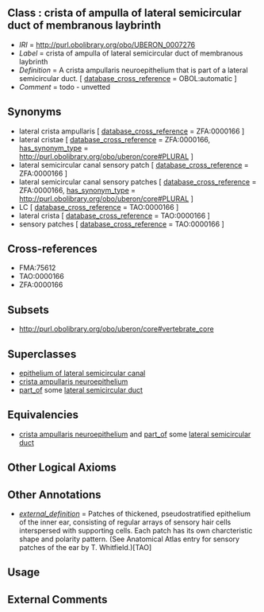 
## Class : crista of ampulla of lateral semicircular duct of membranous laybrinth

 * *IRI* = http://purl.obolibrary.org/obo/UBERON_0007276
 * *Label* = crista of ampulla of lateral semicircular duct of membranous laybrinth
 * *Definition* = A crista ampullaris neuroepithelium that is part of a lateral semicircular duct. [ [database_cross_reference](../../ef/oboInOwl#hasDbXref.md) = OBOL:automatic ]
 * *Comment* = todo - unvetted

## Synonyms

 * lateral crista ampullaris [ [database_cross_reference](../../ef/oboInOwl#hasDbXref.md) = ZFA:0000166 ]
 * lateral cristae [ [database_cross_reference](../../ef/oboInOwl#hasDbXref.md) = ZFA:0000166, [has_synonym_type](../../pe/oboInOwl#hasSynonymType.md) = http://purl.obolibrary.org/obo/uberon/core#PLURAL ]
 * lateral semicircular canal sensory patch [ [database_cross_reference](../../ef/oboInOwl#hasDbXref.md) = ZFA:0000166 ]
 * lateral semicircular canal sensory patches [ [database_cross_reference](../../ef/oboInOwl#hasDbXref.md) = ZFA:0000166, [has_synonym_type](../../pe/oboInOwl#hasSynonymType.md) = http://purl.obolibrary.org/obo/uberon/core#PLURAL ]
 * LC [ [database_cross_reference](../../ef/oboInOwl#hasDbXref.md) = TAO:0000166 ]
 * lateral crista [ [database_cross_reference](../../ef/oboInOwl#hasDbXref.md) = TAO:0000166 ]
 * sensory patches [ [database_cross_reference](../../ef/oboInOwl#hasDbXref.md) = TAO:0000166 ]

## Cross-references

 * FMA:75612
 * TAO:0000166
 * ZFA:0000166

## Subsets

 * http://purl.obolibrary.org/obo/uberon/core#vertebrate_core

## Superclasses

 * [epithelium of lateral semicircular canal](../../UBERON/40/UBERON_0003240.md)
 * [crista ampullaris neuroepithelium](../../UBERON/35/UBERON_0006935.md)
 * [part_of](../../BFO/50/BFO_0000050.md) some [lateral semicircular duct](../../UBERON/59/UBERON_0001859.md)

## Equivalencies

 * [crista ampullaris neuroepithelium](../../UBERON/35/UBERON_0006935.md) and [part_of](../../BFO/50/BFO_0000050.md) some [lateral semicircular duct](../../UBERON/59/UBERON_0001859.md)

## Other Logical Axioms


## Other Annotations

 * *[external_definition](../../UBPROP/01/UBPROP_0000001.md)* = Patches of thickened, pseudostratified epithelium of the inner ear, consisting of regular arrays of sensory hair cells interspersed with supporting cells. Each patch has its own charcteristic shape and polarity pattern. (See Anatomical Atlas entry for sensory patches of the ear by T. Whitfield.)[TAO]

## Usage


## External Comments

